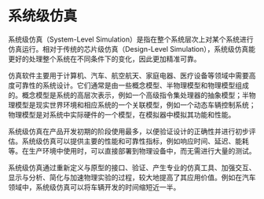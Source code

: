 # 系统级仿真

系统级仿真（System-Level Simulation）是指在整个系统层次上对某个系统进行仿真运行。相对于传统的芯片级仿真（Design-Level Simulation），系统级仿真能更好的处理整个系统在不同条件下的变化，因此更加精准可靠。

仿真软件主要用于计算机、汽车、航空航天、家庭电器、医疗设备等领域中需要高度可靠性的系统设计。它们通常是由一些概念模型、半物理模型和物理模型组成的。概念模型是系统的高层次表示，例如一个高级指令集处理器的抽象模型；半物理模型是现实世界环境和相应系统的一个关联模型，例如一个动态车辆控制系统；物理模型是对系统中实际硬件的一个模型，在模拟器中模拟其功能和性能。

系统级仿真在产品开发初期的阶段使用最多，以便验证设计的正确性并进行初步评估。系统级仿真可以提供主要的性能和可靠性指标，例如响应时间、延迟、能耗等。在生产环境中使用时，可以直接部署到物理设备中，而无需进行大量的测试。

系统级仿真通过重新定义与原型的接口、验证、产生专业的仿真工具、加强交互、显示与分析、简化与加速物理实验的过程，较大地提高了其应用价值。例如在汽车领域中，系统级仿真可以将车辆开发的时间缩短近一半。